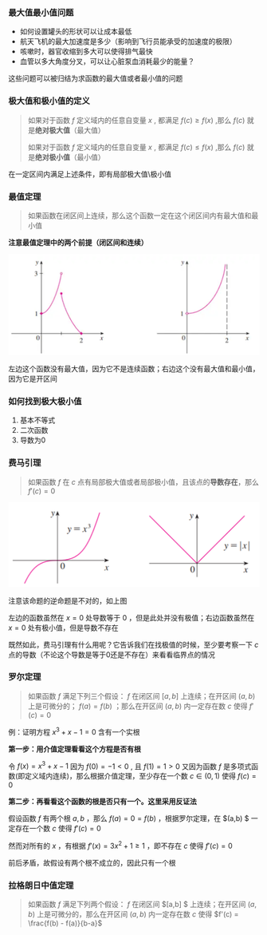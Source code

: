 ### 最大值最小值问题

* 如何设置罐头的形状可以让成本最低
* 航天飞机的最大加速度是多少（影响到飞行员能承受的加速度的极限）
* 咳嗽时，器官收缩到多大可以使得排气最快
* 血管以多大角度分叉，可以让心脏泵血消耗最少的能量？

这些问题可以被归结为求函数的最大值或者最小值的问题

### 极大值和极小值的定义

> 如果对于函数 $f$ 定义域内的任意自变量 $x$ , 都满足 $f(c)\geq f(x)$ ,那么 $f(c)$ 就是**绝对极大值**（最大值）
>
> 如果对于函数 $f$ 定义域内的任意自变量 $x$ , 都满足 $f(c)\leq f(x)$ ,那么 $f(c)$ 就是**绝对极小值**（最小值）

在一定区间内满足上述条件，即有局部极大值\极小值

### 最值定理

> 如果函数在闭区间上连续，那么这个函数一定在这个闭区间内有最大值和最小值

**注意最值定理中的两个前提（闭区间和连续）**

<img src=".assets/image-20240302221720109.png" alt="image-20240302221720109" style="zoom:50%;" />

左边这个函数没有最大值，因为它不是连续函数；右边这个没有最大值和最小值，因为它是开区间

### 如何找到极大极小值

1. 基本不等式
2. 二次函数
3. 导数为0

### 费马引理

> 如果函数 $f$  在 $c$ 点有局部极大值或者局部极小值，且该点的**导数存在**，那么 $f'(c) = 0$ 

<img src=".assets/image-20240302223206808.png" alt="image-20240302223206808" style="zoom:50%;" />

注意该命题的逆命题是不对的，如上图

左边的函数虽然在 $x = 0$ 处导数等于 $0$ ，但是此处并没有极值；右边函数虽然在 $x = 0$ 处有极小值，但是导数不存在

既然如此，费马引理有什么用呢？它告诉我们在找极值的时候，至少要考察一下 $c$ 点的导数（不论这个导数是等于0还是不存在）来看看临界点的情况

### 罗尔定理

> 如果函数 $f$ 满足下列三个假设： $f$  在闭区间 $[a, b]$ 上连续；在开区间 $(a,b)$ 上是可微分的； $f(a) = f(b)$ ；那么在开区间 $(a,b)$ 内一定存在数 $c$ 使得 $f'(c) = 0$  

例：证明方程 $x^3 + x - 1 = 0$ 含有一个实根

**第一步：用介值定理看看这个方程是否有根**

令 $f(x) = x^3+x-1$ 因为 $f(0) = -1 < 0$ , 且 $f(1) = 1 > 0$ 又因为函数 $f$ 是多项式函数(即定义域内连续)，那么根据介值定理，至少存在一个数 $c \in (0, 1)$ 使得 $f(c) = 0$ 

**第二步：再看看这个函数的根是否只有一个。这里采用反证法**

假设函数 $f$ 有两个根 $a, b$ ，那么 $f(a) = 0 = f(b)$ ，根据罗尔定理，在 $(a,b) $ 一定存在一个数 $c$ 使得 $f'(c) = 0$ 

然而对所有的 $x$ ，有根据 $f'(x) = 3x^2 + 1 \geq 1$ ，即不存在 $c$ 使得 $f'(c) = 0$ 

前后矛盾，故假设有两个根不成立的，因此只有一个根

### 拉格朗日中值定理

>如果函数 $f$ 满足下列两个假设： $f$ 在闭区间 $[a,b] $ 上连续；在开区间 $(a,b)$ 上是可微分的，那么在开区间 $(a,b)$ 内一定存在数 $c$ 使得 $f'(c) = \frac{f(b) - f(a)}{b-a}$  